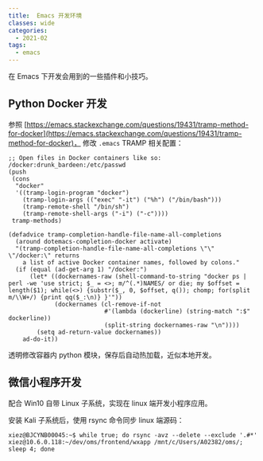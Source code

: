 ```yaml
---
title:  Emacs 开发环境
classes: wide
categories:
  - 2021-02
tags:
  - emacs
---
```


在 Emacs 下开发会用到的一些插件和小技巧。

## Python Docker 开发

参照 [https://emacs.stackexchange.com/questions/19431/tramp-method-for-docker](https://emacs.stackexchange.com/questions/19431/tramp-method-for-docker)， 修改 `.emacs`  TRAMP 相关配置：

```
;; Open files in Docker containers like so: /docker:drunk_bardeen:/etc/passwd
(push
 (cons
  "docker"
  '((tramp-login-program "docker")
    (tramp-login-args (("exec" "-it") ("%h") ("/bin/bash")))
    (tramp-remote-shell "/bin/sh")
    (tramp-remote-shell-args ("-i") ("-c"))))
 tramp-methods)

(defadvice tramp-completion-handle-file-name-all-completions
  (around dotemacs-completion-docker activate)
  "(tramp-completion-handle-file-name-all-completions \"\" \"/docker:\" returns
    a list of active Docker container names, followed by colons."
  (if (equal (ad-get-arg 1) "/docker:")
      (let* ((dockernames-raw (shell-command-to-string "docker ps | perl -we 'use strict; $_ = <>; m/^(.*)NAMES/ or die; my $offset = length($1); while(<>) {substr($_, 0, $offset, q()); chomp; for(split m/\\W+/) {print qq($_:\n)} }'"))
             (dockernames (cl-remove-if-not
                           #'(lambda (dockerline) (string-match ":$" dockerline))
                           (split-string dockernames-raw "\n"))))
        (setq ad-return-value dockernames))
    ad-do-it))
```

透明修改容器内 python 模块，保存后自动热加载，近似本地开发。


## 微信小程序开发

配合 Win10 自带 Linux 子系统，实现在 linux 端开发小程序应用。

安装 Kali 子系统后，使用 rsync 命令同步 linux 端源码：

```
xiez@BJCYNB00045:~$ while true; do rsync -avz --delete --exclude '.#*' xiez@10.6.0.118:~/dev/oms/frontend/wxapp /mnt/c/Users/A02382/oms/; sleep 4; done
```
